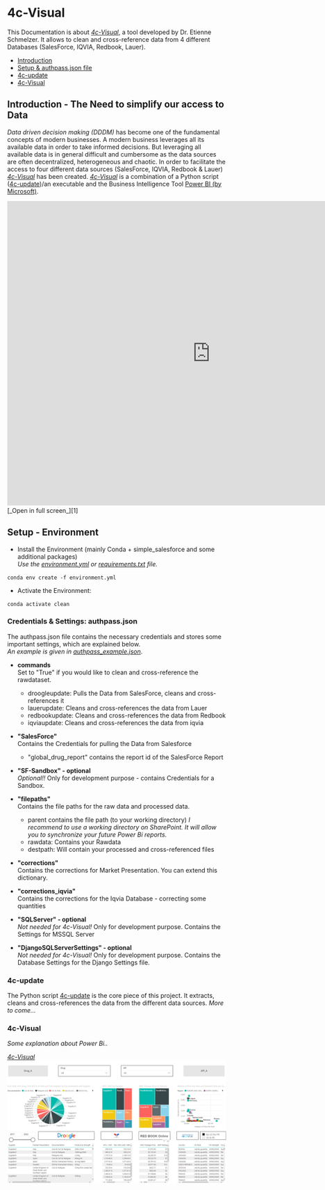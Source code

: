 # 4c-Visual
This Documentation is about [_4c-Visual_][1], a tool developed by Dr. Etienne Schmelzer. It allows to clean and cross-reference data from 4 different Databases (SalesForce, IQVIA, Redbook, Lauer).

- [Introduction](#Introduction)
- [Setup & authpass.json file](#Setup)
- [4c-update](#4c-update)
- [4c-Visual](#4c-visual)

<a name = "Introduction"></a>
## Introduction - The Need to simplify our access to Data

_Data driven decision making (DDDM)_ has become one of the fundamental concepts of modern businesses. A modern business leverages all its available data in order to take informed decisions. But leveraging all available data is in general difficult and cumbersome as
the data sources are often decentralized, heterogeneous and chaotic. In order to facilitate the
access to four different data sources (SalesForce, IQVIA, Redbook & Lauer) [_4c-Visual_][1] has been created. [_4c-Visual_][1] is a combination of a Python script ([4c-update][2])/an executable and the Business Intelligence Tool [Power BI (by Microsoft)](https://powerbi.microsoft.com/de-de/).


<iframe width="933" height="700" src="https://app.powerbi.com/view?r=eyJrIjoiMTVjOTc5MGQtMWI1Zi00OTcxLWI5MGYtZmExMmJiODYxMzc0IiwidCI6ImI2N2Q3MjJkLWFhOGEtNDc3Ny1hMTY5LWViZWI3YTZhM2I2NyIsImMiOjN9" frameborder="0" allowFullScreen="true"></iframe>
[_Open in full screen_][1]


<a name = "Setup"></a>
## Setup - Environment

- Install the Environment (mainly Conda + simple_salesforce and some additional packages)  
_Use the [environment.yml](environment.yml) or [requirements.txt](requirements.txt) file._
````
conda env create -f environment.yml
````

- Activate the Environment:
````
conda activate clean
````

### Credentials & Settings: authpass.json
The authpass.json file contains the necessary credentials and stores some
important settings, which are explained below.  
_An example is given in [authpass_example.json](authpass_example.json)_.

- __commands__  
Set to "True" if you would like to clean and cross-reference the rawdataset.
    - droogleupdate: Pulls the Data from SalesForce, cleans and cross-references it
    - lauerupdate: Cleans and cross-references the data from Lauer
    - redbookupdate: Cleans and cross-references the data from Redbook
    - iqviaupdate: Cleans and cross-references the data from iqvia



- __"SalesForce"__  
Contains the Credentials for pulling the Data from Salesforce
    - "global_drug_report" contains the report id of the SalesForce Report



- __"SF-Sandbox" - optional__  
_Optional!!_ Only for development purpose - contains Credentials for a Sandbox.


- __"filepaths"__  
Contains the file paths for the raw data and processed data.  

    - parent contains the file path (to your working directory)
    _I recommend to use a working directory on SharePoint. It will allow you to synchronize your future Power Bi reports._
    - rawdata: Contains your Rawdata
    - destpath: Will contain your processed and cross-referenced files


- __"corrections"__  
Contains the corrections for Market Presentation. You can extend this dictionary.

- __"corrections_iqvia"__  
Contains the corrections for the Iqvia Database - correcting some quantities

- __"SQLServer" - optional__  
_Not needed for 4c-Visual!_ Only for development purpose.
Contains the Settings for MSSQL Server

- __"DjangoSQLServerSettings" - optional__  
    _Not needed for 4c-Visual!_ Only for development purpose.
    Contains the Database Settings for the Django Settings file.


<a name = "4c-update"></a>
### 4c-update
The Python script [4c-update][2] is the core piece of this project. It extracts, cleans and
cross-references the data from the different data sources. _More to come..._


<a name = "4c-visual"></a>
### 4c-Visual
_Some explanation about Power Bi.._


_[4c-Visual][1]_
[![_4c-Visual_](4c-Visual_preview.png)][1]








[//]: # (References)

[1]: https://app.powerbi.com/view?r=eyJrIjoiMTVjOTc5MGQtMWI1Zi00OTcxLWI5MGYtZmExMmJiODYxMzc0IiwidCI6ImI2N2Q3MjJkLWFhOGEtNDc3Ny1hMTY5LWViZWI3YTZhM2I2NyIsImMiOjN9
[2]: (4c-update.py)
